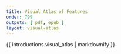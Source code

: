 ```yaml
---
title: Visual Atlas of Features
order: 799
outputs: [ pdf, epub ]
layout: visual-atlas
---
```


<div class="section-landing-page__text pdf-add-bottom-margin">

{{ introductions.visual_atlas | markdownify }}

</div>